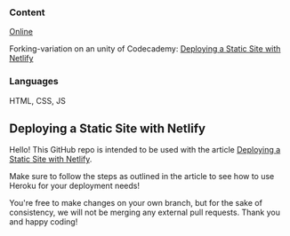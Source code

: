### Content

[Online](https://sleepy-wozniak-1520e9.netlify.app/)

Forking-variation on an unity of Codecademy: [Deploying a Static Site with Netlify](https://www.codecademy.com/paths/full-stack-engineer-career-path/tracks/fscp-react-part-ii/modules/fscp-deploy-a-react-application-with-netlify/articles/deploying-a-static-site-with-netlify)

### Languages

HTML, CSS, JS

## Deploying a Static Site with Netlify

Hello! This GitHub repo is intended to be used with the article [Deploying a Static Site with Netlify](https://www.codecademy.com/articles/deploying-a-static-site-with-netlify).

Make sure to follow the steps as outlined in the article to see how to use Heroku for your deployment needs!

You're free to make changes on your own branch, but for the sake of consistency, we will not be merging any external pull requests. Thank you and happy coding!

